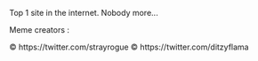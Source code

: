 Top 1 site in the internet. Nobody more...



Meme creators :
<p>© https://twitter.com/strayrogue
© https://twitter.com/ditzyflama
